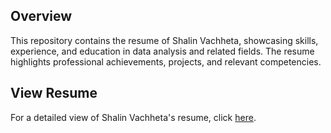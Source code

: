 ## Overview

This repository contains the resume of Shalin Vachheta, showcasing skills, experience, and education in data analysis and related fields. The resume highlights professional achievements, projects, and relevant competencies.

## View Resume

For a detailed view of Shalin Vachheta's resume, click [here](https://shalinvachheta017.github.io/Resume_Shalin-Vachheta/).
